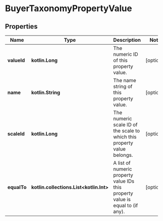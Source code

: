 
# BuyerTaxonomyPropertyValue

## Properties
| Name | Type | Description | Notes |
| ------------ | ------------- | ------------- | ------------- |
| **valueId** | **kotlin.Long** | The numeric ID of this property value. |  [optional] |
| **name** | **kotlin.String** | The name string of this property value. |  [optional] |
| **scaleId** | **kotlin.Long** | The numeric scale ID of the scale to which this property value belongs. |  [optional] |
| **equalTo** | **kotlin.collections.List&lt;kotlin.Int&gt;** | A list of numeric property value IDs this property value is equal to (if any). |  [optional] |



